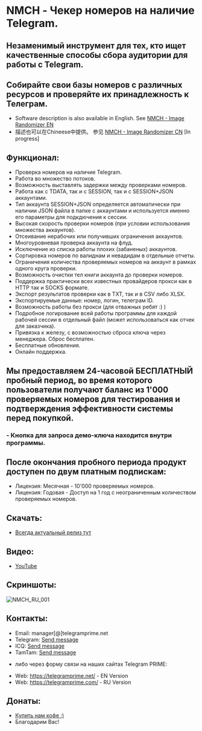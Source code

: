 # NMCH - Чекер номеров на наличие Telegram.
## Незаменимый инструмент для тех, кто ищет качественные способы сбора аудитории для работы с Telegram.
## Собирайте свои базы номеров с различных ресурсов и проверяйте их принадлежность к Телеграм.
 
 * Software description is also available in English. See [NMCH - Image Randomizer EN](https://github.com/telegram-prime/telegram-numbers-checker)
 * 描述也可以在Chineese中提供。 参见 [NMCH - Image Randomizer CN](https://github.com/telegram-prime/image-randomizer-CN) [In progress]

## Функционал:
 - Проверка номеров на наличие Telegram.
 - Работа во множество потоков.
 - Возможность выставлять задержки между проверками номеров.
 - Работа как с TDATA, так и с SESSION, так и с SESSION+JSON аккаунтами.
 - Тип аккаунта SESSION+JSON определяется автоматически при наличии JSON файла в папке с аккаунтами и используется именно его параметры для подкдючения к сессии.
 - Высокая скорость проверки номеров (при условии использования множества аккаунтов).
 - Отсеивание нерабочих или получивших ограничения аккаунтов.
 - Многоуровневая проверка аккаунта на флуд.
 - Исключение из списка работы плохих (забаненых) аккаунтов.
 - Сортировка номеров по валиднам и невадидам в отдельные отчеты.
 - Ограничения количества проверяемых номеров на аккаунт в рамках одного круга проверки.
 - Возможность очистки тел книги аккаунта до проверки номеров.
 - Поддержка практически всех известных провайдеров прокси как в HTTP так и SOCKS формате.
 - Экспорт результатов проверки как в TXT, так и в CSV либо XLSX.
 - Экспортируемые данные: номер, логин, телеграм ID.
 - Возможность работы без прокси (для отважных ребят :) )
 - Подробное логирование всей работы программы для каждой рабочей сессии в отдельный файл (может использоваться как отчек для заказчика).
 - Привязка к железу, с возможностью сброса ключа через менеджера. Сброс бесплатен.
 - Бесплатные обновления.
 - Онлайн поддержка.


## Мы предоставляем 24-часовой БЕСПЛАТНЫЙ пробный период, во время которого пользователи получают баланс из 1'000 проверяемых номеров для тестирования и подтверждения эффективности системы перед покупкой.
### - Кнопка для запроса демо-ключа находится внутри программы.

## После окончания пробного периода продукт доступен по двум платным подпискам:
- Лицензия: Месячная  - 10'000 проверяемых номеров.
- Лицензия: Годовая   - Доступ на 1 год с неограниченным количеством проверяемых номеров.


## Скачать:
 - [Всегда актуальный релиз тут](https://github.com/telegram-prime/telegram-numbers-checker-RU/releases/latest)


## Видео:
 - [YouTube](https://www.youtube.com/watch?v=smsrUMuy-x8)


## Скриншоты:

![NMCH_RU_001](https://github.com/telegram-prime/telegram-numbers-checker-RU/assets/94137664/c6174687-8d58-40fd-aba3-e0667a7b8633)


##  Контакты:
- Email:    manager[@]telegramprime.net
- Telegram: [Send message](https://telegramprime.com/telegram-contact)
- ICQ:      [Send message](https://telegramprime.com/icq-contact)
- TamTam:   [Send message](https://telegramprime.com/tamtam-contact)

* либо через форму связи на наших сайтах Telegram PRIME:
- Wеb: https://telegramprime.net/ - EN Version
- Wеb: https://telegramprime.com/ - RU Version


## Донаты:
* [Купить нам кофе :)](https://nowpayments.io/donation/telegramprime)
* Благодарим Вас!

